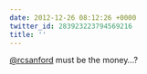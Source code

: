 ```yaml
---
date: 2012-12-26 08:12:26 +0000
twitter_id: 283923223794569216
title: ''
---
```




[@rcsanford](https://twitter.com/rcsanford) must be the money…?
